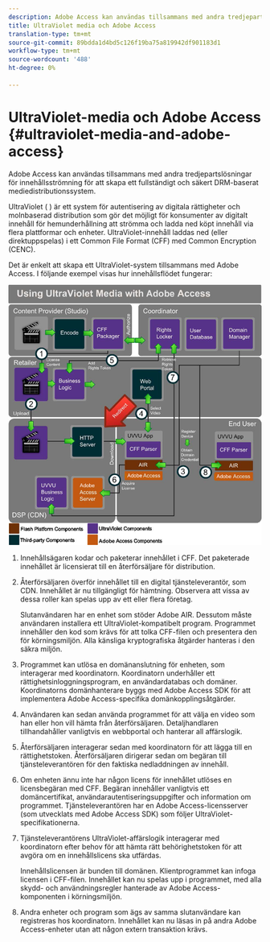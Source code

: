 ```yaml
---
description: Adobe Access kan användas tillsammans med andra tredjepartslösningar för innehållsströmning för att skapa ett fullständigt och säkert DRM-baserat mediedistributionssystem.
title: UltraViolet media och Adobe Access
translation-type: tm+mt
source-git-commit: 89bdda1d4bd5c126f19ba75a819942df901183d1
workflow-type: tm+mt
source-wordcount: '488'
ht-degree: 0%

---
```



# UltraViolet-media och Adobe Access {#ultraviolet-media-and-adobe-access}

Adobe Access kan användas tillsammans med andra tredjepartslösningar för innehållsströmning för att skapa ett fullständigt och säkert DRM-baserat mediedistributionssystem.

UltraViolet ( [](https://www.uvvu.com/)) är ett system för autentisering av digitala rättigheter och molnbaserad distribution som gör det möjligt för konsumenter av digitalt innehåll för hemunderhållning att strömma och ladda ned köpt innehåll via flera plattformar och enheter. UltraViolet-innehåll laddas ned (eller direktuppspelas) i ett Common File Format (CFF) med Common Encryption (CENC).

Det är enkelt att skapa ett UltraViolet-system tillsammans med Adobe Access. I följande exempel visas hur innehållsflödet fungerar:

<!--<a id="fig_cxy_dc2_44"></a>-->

![](assets/AdobeUV_web.png)

1. Innehållsägaren kodar och paketerar innehållet i CFF. Det paketerade innehållet är licensierat till en återförsäljare för distribution.
1. Återförsäljaren överför innehållet till en digital tjänsteleverantör, som CDN. Innehållet är nu tillgängligt för hämtning. Observera att vissa av dessa roller kan spelas upp av ett eller flera företag.

   Slutanvändaren har en enhet som stöder Adobe AIR. Dessutom måste användaren installera ett UltraViolet-kompatibelt program. Programmet innehåller den kod som krävs för att tolka CFF-filen och presentera den för körningsmiljön. Alla känsliga kryptografiska åtgärder hanteras i den säkra miljön.
1. Programmet kan utlösa en domänanslutning för enheten, som interagerar med koordinatorn. Koordinatorn underhåller ett rättighetsinloggningsprogram, en användardatabas och domäner. Koordinatorns domänhanterare byggs med Adobe Access SDK för att implementera Adobe Access-specifika domänkopplingsåtgärder.
1. Användaren kan sedan använda programmet för att välja en video som han eller hon vill hämta från återförsäljaren. Detaljhandlaren tillhandahåller vanligtvis en webbportal och hanterar all affärslogik.
1. Återförsäljaren interagerar sedan med koordinatorn för att lägga till en rättighetstoken. Återförsäljaren dirigerar sedan om begäran till tjänsteleverantören för den faktiska nedladdningen av innehåll.
1. Om enheten ännu inte har någon licens för innehållet utlöses en licensbegäran med CFF. Begäran innehåller vanligtvis ett domäncertifikat, användarautentiseringsuppgifter och information om programmet. Tjänsteleverantören har en Adobe Access-licensserver (som utvecklats med Adobe Access SDK) som följer UltraViolet-specifikationerna.
1. Tjänsteleverantörens UltraViolet-affärslogik interagerar med koordinatorn efter behov för att hämta rätt behörighetstoken för att avgöra om en innehållslicens ska utfärdas.

   Innehållslicensen är bunden till domänen. Klientprogrammet kan infoga licensen i CFF-filen. Innehållet kan nu spelas upp i programmet, med alla skydd- och användningsregler hanterade av Adobe Access-komponenten i körningsmiljön.
1. Andra enheter och program som ägs av samma slutanvändare kan registreras hos koordinatorn. Innehållet kan nu läsas in på andra Adobe Access-enheter utan att någon extern transaktion krävs.

